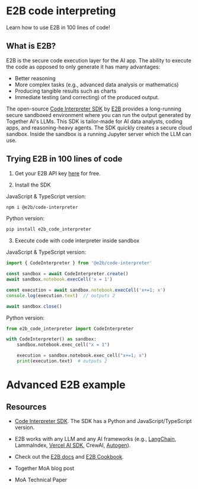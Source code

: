# E2B code interpreting
Learn how to use E2B in 100 lines of code!

## What is E2B?

E2B is the secure code execution layer for the AI app. The ability to execute the code as opposed to only generate it has many advantages:

- Better reasoning
- More complex tasks (e.g., advanced data analysis or mathematics)
- Producing tangible results such as charts
- Immediate testing (and correcting) of the produced output.


The open-source [Code Interpreter SDK](https://github.com/e2b-dev/code-interpreter) by [E2B](https://e2b.dev/docs) provides a long-running secure sandboxed environment where you can run the output generated by Together AI's LLMs. This SDK is tailor-made for AI data analysts, coding apps, and reasoning-heavy agents. The SDK quickly creates a secure cloud sandbox. Inside the sandbox is a running Jupyter server which the LLM can use.


## Trying E2B in 100 lines of code

1. Get your E2B API key [here](https://e2b.dev/docs/getting-started/api-key) for free.

2. Install the SDK

JavaScript & TypeScript version:

```sh
npm i @e2b/code-interpreter
```

Python version:

```sh
pip install e2b_code_interpreter
```

3. Execute code with code interpreter inside sandbox

JavaScript & TypeScript version:

```js
import { CodeInterpreter } from '@e2b/code-interpreter'

const sandbox = await CodeInterpreter.create()
await sandbox.notebook.execCell('x = 1')

const execution = await sandbox.notebook.execCell('x+=1; x')
console.log(execution.text)  // outputs 2

await sandbox.close()
```

Python version:

```python
from e2b_code_interpreter import CodeInterpreter

with CodeInterpreter() as sandbox:
    sandbox.notebook.exec_cell("x = 1")

    execution = sandbox.notebook.exec_cell("x+=1; x")
    print(execution.text)  # outputs 2
```






# Advanced E2B example




## Resources
- [Code Interpreter SDK](https://github.com/e2b-dev/code-interpreter). The SDK has a Python and JavaScript/TypeScript version.
- E2B works with any LLM and any AI frameworks (e.g., [LangChain](https://github.com/e2b-dev/e2b-cookbook/tree/main/examples/langchain-python), LammaIndex, [Vercel AI SDK](https://github.com/e2b-dev/e2b-cookbook/tree/main/examples/nextjs-code-interpreter), CrewAI, [Autogen](https://github.com/e2b-dev/e2b-cookbook/tree/main/examples/e2b_autogen)).
- Check out the [E2B docs](https://e2b.dev/docs) and [E2B Cookbook](https://github.com/e2b-dev/e2b-cookbook/tree/main).






- Together MoA blog post
- MoA Technical Paper

